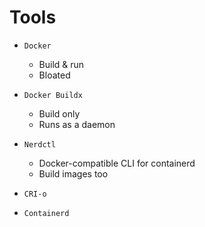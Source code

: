 # Tools

- `Docker`
  - Build & run
  - Bloated

- `Docker Buildx`
  - Build only
  - Runs as a daemon

- `Nerdctl`
  - Docker-compatible CLI for containerd
  - Build images too

- `CRI-o`
- `Containerd`
